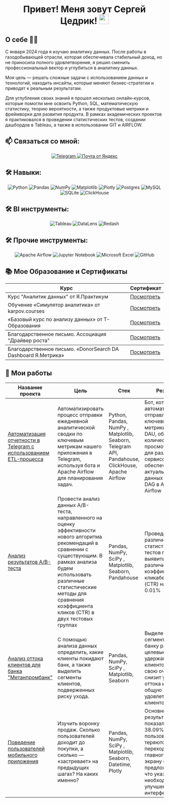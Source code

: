 <h1 align="center" >Привет! Меня зовут Сергей Цедрик!  <img src="https://media.giphy.com/media/hvRJCLFzcasrR4ia7z/giphy.gif" width="30px"> </h1>


## О себе  👨‍💻
С января 2024 года я изучаю аналитику данных. После работы в газодобывающей отрасли, которая обеспечивала стабильный доход, но не приносила полного удовлетворения, я решил сменить профессиональный вектор и углубиться в аналитику данных.

Моя цель — решать сложные задачи с использованием данных и технологий, находить инсайты, которые меняют бизнес-стратегии и приводят к реальным результатам.

Для углубления своих знаний я прошел несколько онлайн-курсов, которые помогли мне освоить Python, SQL, математическую статистику, теорию вероятности, а также продуктовые метрики и фреймворки для развития продукта. В рамках академических проектов я практиковался в проведении статистических тестов, создании дашбордов в Tableau, а также в использовании GIT и AIRFLOW.

## 📫 Связаться со мной:

<div style="text-align: center;">
  <a href="https://t.me/Stsiedrik">
    <img src="https://img.shields.io/badge/Telegram-2CA5E0?style=for-the-badge&logo=telegram&logoColor=white" alt="Telegram">
	<a href="mailto:tsedriksergey@yandex.ru">
    <img src="https://img.shields.io/badge/mail.yandex-FF3D00?style=for-the-badge&logo=Yandex&logoColor=white" alt="Почта от Яндекс">
  </a>
</div>



## 🛠 Навыки:
<div style="text-align: center;">
    <img src="https://img.shields.io/badge/python-3670A0?style=for-the-badge&logo=python&logoColor=ffdd54&color=blue" alt="Python">
    <img src="https://img.shields.io/badge/pandas-%23150458.svg?style=for-the-badge&logo=pandas&logoColor=white&color=blue" alt="Pandas">
    <img src="https://img.shields.io/badge/numpy-%23013243.svg?style=for-the-badge&logo=numpy&logoColor=white&color=blue" alt="NumPy">
    <img src="https://img.shields.io/badge/Matplotlib-%23ffffff.svg?style=for-the-badge&logo=Matplotlib&logoColor=black&color=blue" alt="Matplotlib">
    <img src="https://img.shields.io/badge/Plotly-%233F4F75.svg?style=for-the-badge&logo=plotly&logoColor=white&color=blue" alt="Plotly">
    <img src="https://img.shields.io/badge/postgres-%23316192.svg?style=for-the-badge&logo=postgresql&logoColor=white&&color=blue" alt="Postgres">
    <img src="https://img.shields.io/badge/mysql-4479A1.svg?style=for-the-badge&logo=mysql&logoColor=white&&color=blue" alt="MySQL">
    <img src="https://img.shields.io/badge/sqlite-%2307405e.svg?style=for-the-badge&logo=sqlite&logoColor=white&color=blue" alt="SQLite">
    <img src="https://img.shields.io/badge/ClickHouse-FFCC01?style=for-the-badge&logo=clickhouse&logoColor=white&color=blue" alt="ClickHouse">
</div>

## 🛠 BI инструменты:
<div style="text-align: center;">
    <img src="https://img.shields.io/badge/Tableau-%2300BFFF.svg?style=for-the-badge&logoColor=white&color=blue" alt="Tableau">
    <img src="https://img.shields.io/badge/DataLens-%2300BFFF.svg?style=for-the-badge&logoColor=white&color=blue" alt="DataLens">
    <img src="https://img.shields.io/badge/Redash-%2300BFFF.svg?style=for-the-badge&logoColor=white&color=blue" alt="Redash">
</div>

## 🛠 Прочие инструменты:
<div style="text-align: center;">
    <img src="https://img.shields.io/badge/Apache%20Airflow-017CEE?style=for-the-badge&logo=Apache%20Airflow&logoColor=white" alt="Apache Airflow">
    <img src="https://img.shields.io/badge/jupyter_notebook-%23FA0F00.svg?style=for-the-badge&logo=jupyter&logoColor=white" alt="Jupyter Notebook">
    <img src="https://img.shields.io/badge/Microsoft_Excel-217346?style=for-the-badge&logo=microsoft-excel&logoColor=white" alt="Microsoft Excel">
    <img src="https://img.shields.io/badge/github-%23121011.svg?style=for-the-badge&logo=github&logoColor=white" alt="GitHub">
</div>



<!DOCTYPE html>
<html lang="ru">
<head>
    <meta charset="UTF-8">
    <meta name="viewport" content="width=device-width, initial-scale=1.0">


<h2>📚 Мое Образование и Сертификаты</h1>

<table>
    <thead>
        <tr>
            <th>Курс</th>
            <th>Сертификат</th>
        </tr>
    </thead>
    <tbody>
        <tr>
            <td>Курс "Аналитик данных" от Я.Практикум</td>
            <td><a href="https://disk.yandex.ru/i/pwvKi-QHN-yT0g" target="_blank">Посмотреть</a></td>
        </tr>
        <tr>
            <td>Обучение «Симулятор аналитика» от karpov.courses </td>
            <td><a href="https://disk.yandex.ru/i/-zfhcErjw3Ea1Q" target="_blank">Посмотреть</a></td>
        </tr>
        <tr>
            <td>«Базовый курс по анализу данных» от Т-Образования</td>
            <td><a href="https://disk.yandex.ru/i/YY69nt_WC4sMjQ" target="_blank">Посмотреть</a></td>
        </tr>
    </thead>
    <tbody>
        <tr>
            <td>Благодарственное письмо. Ассоциация "Драйвер роста"</td>
            <td><a href="https://disk.yandex.ru/i/sT3cfjj-qDooCg" target="_blank">Посмотреть</a></td>
		</tr>
    </thead>
    <tbody>
        <tr>
            <td>Благодарственное письмо. «DonorSearch DA Dashboard Я.Метрика»</td>
            <td><a href="https://disk.yandex.ru/i/WfBGBkY-OVI_fg" target="_blank">Посмотреть</a></td>
        </tr>
    </tbody>
</table>

</body>
</html>

<h2>👀 Мои работы</h2>
<table>
    <thead>
        <tr>
            <th>Название проекта</th>
            <th>Цель</th>
            <th>Стек</th>
            <th>Результат</th>
        </tr>
    </thead>
    <tbody>
        <tr>
            <td>
                <a href="https://goo.su/lesYsq" target="_blank">Автоматизация отчетности в Telegram с использованием ETL-процесса</a>
            </td>
            <td>Автоматизировать процесс отправки ежедневной аналитической сводки по ключевым метрикам нашего приложения в Telegram, используя бота и Apache Airflow для планирования задач.</td>
            <td>Python, Pandas, NumPy , Matplotlib, Seaborn, Telegram API, Pandahouse, ClickHouse, Apache Airflow</td>
            <td>Бот, который автоматически отправляет ключевые метрики, такие как DAU, общее количество лайков, просмотров и CTR для различных сервисов. Для обеспечения актуальности данных настроен DAG в Apache Airflow</td>
        </tr>
        <tr>
            <td>
                <a href="https://goo.su/KuSIo" target="_blank">Анализ результатов A/B-теста</a>
            </td>
            <td>Провести анализ данных A/B-теста, направленного на оценку эффективности нового алгоритма рекомендаций в сравнении с существующим. В рамках анализа будем использовать различные статистические методы для сравнения коэффициента кликов (CTR) в двух тестовых группах</td>
            <td>Pandas, NumPy, SciPy , Matplotlib, Seaborn, Pandahouse</td>
            <td>Проведение различных статистических тестов позволило выявить значимые различия в коэффициенте кликабельности (CTR) на уровне 0.01%</td>
        </tr>
        <tr>
            <td>
                <a href="https://clck.ru/3D5pg4" target="_blank">Анализ оттока клиентов для банка "Метанпромбанк"</a>
            </td>
            <td>С помощью анализа данных определить, какие клиенты покидают банк, а также выделить сегменты клиентов, подверженных риску ухода.</td>
            <td>Pandas, NumPy, SciPy , Matplotlib, Seaborn</td>
            <td>Выделенные сегменты позволят банку разработать целевые стратегии удержания клиентов, что в свою очередь снизит уровень оттока и повысит общую удовлетворенность клиентов.</td>
        </tr>
        <tr>
            <td>
                <a href="https://clck.ru/3D5piJ" target="_blank">Поведение пользователей мобильного приложения</a>
            </td>
            <td>Изучить воронку продаж. Сколько пользователей доходит до покупки, а сколько — «застревает» на предыдущих шагах? На каких именно?</td>
            <td>Pandas, NumPy, SciPy , Matplotlib, Seaborn, Datetime, Plotly</td>
            <td>Основные результаты показали, что 38.09% пользователей теряются на этапе перехода от главного экрана к экрану с предложениями, что указывает на необходимость улучшения интерфейса</td>
        </tr>
    </tbody>
</table>



